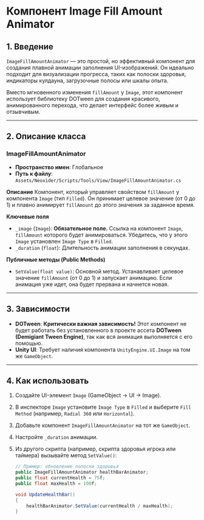 # Компонент Image Fill Amount Animator

## 1. Введение

`ImageFillAmountAnimator` — это простой, но эффективный компонент для создания плавной анимации заполнения UI-изображений. Он идеально подходит для визуализации прогресса, таких как полоски здоровья, индикаторы кулдауна, загрузочные полосы или шкалы опыта.

Вместо мгновенного изменения `fillAmount` у `Image`, этот компонент использует библиотеку DOTween для создания красивого, анимированного перехода, что делает интерфейс более живым и отзывчивым.

---

## 2. Описание класса

### ImageFillAmountAnimator
- **Пространство имен**: Глобальное
- **Путь к файлу**: `Assets/Neoxider/Scripts/Tools/View/ImageFillAmountAnimator.cs`

**Описание**
Компонент, который управляет свойством `fillAmount` у компонента `Image` (тип `Filled`). Он принимает целевое значение (от 0 до 1) и плавно анимирует `fillAmount` до этого значения за заданное время.

**Ключевые поля**
- `_image` (`Image`): **Обязательное поле.** Ссылка на компонент `Image`, `fillAmount` которого будет анимироваться. Убедитесь, что у этого `Image` установлен `Image Type` в `Filled`.
- `_duration` (`float`): Длительность анимации заполнения в секундах.

**Публичные методы (Public Methods)**
- `SetValue(float value)`: Основной метод. Устанавливает целевое значение `fillAmount` (от 0 до 1) и запускает анимацию. Если анимация уже идет, она будет прервана и начнется новая.

---

## 3. Зависимости

- **DOTween**: **Критически важная зависимость!** Этот компонент не будет работать без установленного в проекте ассета **DOTween (Demigiant Tween Engine)**, так как вся анимация выполняется с его помощью.
- **Unity UI**: Требует наличия компонента `UnityEngine.UI.Image` на том же `GameObject`.

---

## 4. Как использовать

1.  Создайте UI-элемент `Image` (GameObject -> UI -> Image).
2.  В инспекторе `Image` установите `Image Type` в `Filled` и выберите `Fill Method` (например, `Radial 360` или `Horizontal`).
3.  Добавьте компонент `ImageFillAmountAnimator` на тот же `GameObject`.
4.  Настройте `_duration` анимации.
5.  Из другого скрипта (например, скрипта здоровья игрока или таймера) вызывайте метод `SetValue()`:

    ```csharp
    // Пример: обновление полоски здоровья
    public ImageFillAmountAnimator healthBarAnimator;
    public float currentHealth = 75f;
    public float maxHealth = 100f;

    void UpdateHealthBar()
    {
        healthBarAnimator.SetValue(currentHealth / maxHealth);
    }
    ```
